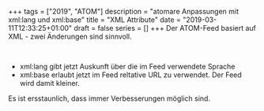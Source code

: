 +++
tags        = ["2019", "ATOM"]
description = "atomare Anpassungen mit xml:lang und xml:base"
title       = "XML Attribute"
date        = "2019-03-11T12:33:25+01:00"
draft       = false
series      = []
+++
Der ATOM-Feed basiert auf XML - zwei Änderungen sind sinnvoll.

<pre>
<feed xmlns="http://www.w3.org/2005/Atom" xml:lang="de-de"  xml:base="https://localhost">
</pre>

- xml:lang gibt jetzt Auskunft über die im Feed verwendete Sprache
- xml:base erlaubt jetzt im Feed reltative URL zu verwendet.  Der Feed wird damit kleiner.

Es ist ersstaunlich, dass immer Verbesserungen möglich sind.


 